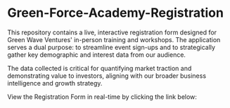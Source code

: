 # Green-Force-Academy-Registration
This repository contains a live, interactive registration form designed for Green Wave Ventures' in-person training and workshops. The application serves a dual purpose: to streamline event sign-ups and to strategically gather key demographic and interest data from our audience.

The data collected is critical for quantifying market traction and demonstrating value to investors, aligning with our broader business intelligence and growth strategy.

View the Registration Form in real-time by clicking the link below:
